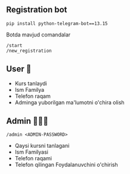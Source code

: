 ## Registration bot
```
pip install python-telegram-bot==13.15
```
Botda mavjud comandalar
```
/start
/new_registration
```

## User 👤
* Kurs tanlaydi
* Ism Familya
* Telefon raqam
* Adminga yuborilgan ma'lumotni o'chira olish

## Admin 👨🏻‍💻
``` 
/admin <ADMIN-PASSWORD>
```
* Qaysi kursni tanlagani
* Ism Familyasi
* Telefon raqami
* Telefon qilingan Foydalanuvchini o'chirish

